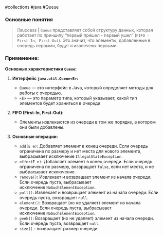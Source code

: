 #collections #java #Queue 
### Основные понятия

>[!success ] `Queue` представляет собой структуру данных, которая работает по принципу “первый пришел - первый ушел” (`FIFO - First-In, First-Out`). Это значит, что элементы, добавленные в очередь первыми, будут и извлечены первыми.

### Применение:

**Основные характеристики `Queue`:**

1. **Интерфейс `java.util.Queue<E>`:**
    
    - `Queue` — это интерфейс в Java, который определяет методы для работы с очередью.
    - `<E>` — это параметр типа, который указывает, какой тип элементов будет храниться в очереди.
2. **FIFO (First-In, First-Out):**
    
    - Элементы извлекаются из очереди в том же порядке, в котором они были добавлены.
3. **Основные операции:**
    
    - `add(E e)`: Добавляет элемент в конец очереди. Если очередь ограничена по размеру и нет места для нового элемента, выбрасывает исключение `IllegalStateException`.
    - `offer(E e)`: Добавляет элемент в конец очереди. Если очередь ограничена по размеру, возвращает `false`, если нет места, и не выбрасывает исключение.
    - `remove()`: Извлекает и возвращает элемент из начала очереди. Если очередь пуста, выбрасывает исключение `NoSuchElementException`.
    - `poll()`: Извлекает и возвращает элемент из начала очереди. Если очередь пуста, возвращает `null`.
    - `element()`: Возвращает (но не удаляет) элемент из начала очереди. Если очередь пуста, выбрасывает исключение `NoSuchElementException`.
    - `peek()`: Возвращает (но не удаляет) элемент из начала очереди. Если очередь пуста, возвращает `null`.
    - `size()` - возвращает размер очереди




